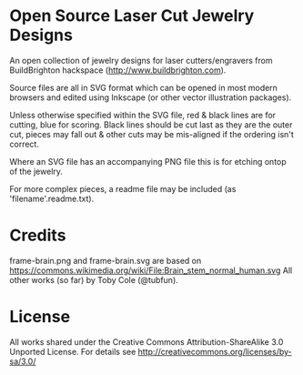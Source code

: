 Open Source Laser Cut Jewelry Designs
=============

An open collection of jewelry designs for laser cutters/engravers from BuildBrighton hackspace (http://www.buildbrighton.com).

Source files are all in SVG format which can be opened in most modern browsers and edited using Inkscape (or other vector illustration packages).

Unless otherwise specified within the SVG file, red & black lines are for cutting, blue for scoring. Black lines should be cut last as they are the outer cut, pieces may fall out & other cuts may be mis-aligned if the ordering isn't correct.

Where an SVG file has an accompanying PNG file this is for etching ontop of the jewelry.

For more complex pieces, a readme file may be included (as 'filename'.readme.txt).

Credits
============

frame-brain.png and frame-brain.svg are based on https://commons.wikimedia.org/wiki/File:Brain_stem_normal_human.svg
All other works (so far) by Toby Cole (@tubfun).

License
============

All works shared under the Creative Commons Attribution-ShareAlike 3.0 Unported License. For details see http://creativecommons.org/licenses/by-sa/3.0/
